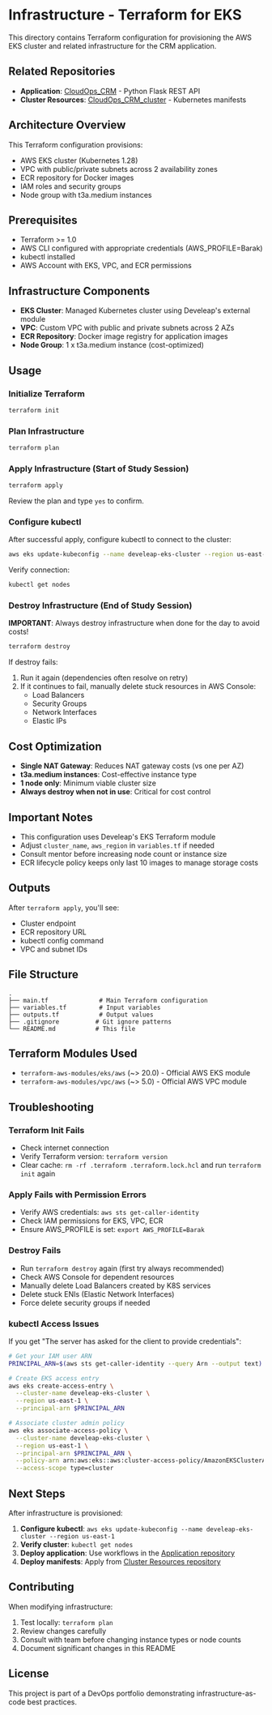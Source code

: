 # Infrastructure - Terraform for EKS

This directory contains Terraform configuration for provisioning the AWS EKS cluster and related infrastructure for the CRM application.

## Related Repositories

- **Application**: [CloudOps_CRM](https://github.com/Barak911/CloudOps_CRM) - Python Flask REST API
- **Cluster Resources**: [CloudOps_CRM_cluster](https://github.com/Barak911/CloudOps_CRM_cluster) - Kubernetes manifests

## Architecture Overview

This Terraform configuration provisions:
- AWS EKS cluster (Kubernetes 1.28)
- VPC with public/private subnets across 2 availability zones
- ECR repository for Docker images
- IAM roles and security groups
- Node group with t3a.medium instances

## Prerequisites

- Terraform >= 1.0
- AWS CLI configured with appropriate credentials (AWS_PROFILE=Barak)
- kubectl installed
- AWS Account with EKS, VPC, and ECR permissions

## Infrastructure Components

- **EKS Cluster**: Managed Kubernetes cluster using Develeap's external module
- **VPC**: Custom VPC with public and private subnets across 2 AZs
- **ECR Repository**: Docker image registry for application images
- **Node Group**: 1 x t3a.medium instance (cost-optimized)

## Usage

### Initialize Terraform

```bash
terraform init
```

### Plan Infrastructure

```bash
terraform plan
```

### Apply Infrastructure (Start of Study Session)

```bash
terraform apply
```

Review the plan and type `yes` to confirm.

### Configure kubectl

After successful apply, configure kubectl to connect to the cluster:

```bash
aws eks update-kubeconfig --name develeap-eks-cluster --region us-east-1
```

Verify connection:

```bash
kubectl get nodes
```

### Destroy Infrastructure (End of Study Session)

**IMPORTANT**: Always destroy infrastructure when done for the day to avoid costs!

```bash
terraform destroy
```

If destroy fails:
1. Run it again (dependencies often resolve on retry)
2. If it continues to fail, manually delete stuck resources in AWS Console:
   - Load Balancers
   - Security Groups
   - Network Interfaces
   - Elastic IPs

## Cost Optimization

- **Single NAT Gateway**: Reduces NAT gateway costs (vs one per AZ)
- **t3a.medium instances**: Cost-effective instance type
- **1 node only**: Minimum viable cluster size
- **Always destroy when not in use**: Critical for cost control

## Important Notes

- This configuration uses Develeap's EKS Terraform module
- Adjust `cluster_name`, `aws_region` in `variables.tf` if needed
- Consult mentor before increasing node count or instance size
- ECR lifecycle policy keeps only last 10 images to manage storage costs

## Outputs

After `terraform apply`, you'll see:
- Cluster endpoint
- ECR repository URL
- kubectl config command
- VPC and subnet IDs

## File Structure

```
.
├── main.tf              # Main Terraform configuration
├── variables.tf         # Input variables
├── outputs.tf           # Output values
├── .gitignore          # Git ignore patterns
└── README.md           # This file
```

## Terraform Modules Used

- `terraform-aws-modules/eks/aws` (~> 20.0) - Official AWS EKS module
- `terraform-aws-modules/vpc/aws` (~> 5.0) - Official AWS VPC module

## Troubleshooting

### Terraform Init Fails
- Check internet connection
- Verify Terraform version: `terraform version`
- Clear cache: `rm -rf .terraform .terraform.lock.hcl` and run `terraform init` again

### Apply Fails with Permission Errors
- Verify AWS credentials: `aws sts get-caller-identity`
- Check IAM permissions for EKS, VPC, ECR
- Ensure AWS_PROFILE is set: `export AWS_PROFILE=Barak`

### Destroy Fails
- Run `terraform destroy` again (first try always recommended)
- Check AWS Console for dependent resources
- Manually delete Load Balancers created by K8S services
- Delete stuck ENIs (Elastic Network Interfaces)
- Force delete security groups if needed

### kubectl Access Issues

If you get "The server has asked for the client to provide credentials":

```bash
# Get your IAM user ARN
PRINCIPAL_ARN=$(aws sts get-caller-identity --query Arn --output text)

# Create EKS access entry
aws eks create-access-entry \
  --cluster-name develeap-eks-cluster \
  --region us-east-1 \
  --principal-arn $PRINCIPAL_ARN

# Associate cluster admin policy
aws eks associate-access-policy \
  --cluster-name develeap-eks-cluster \
  --region us-east-1 \
  --principal-arn $PRINCIPAL_ARN \
  --policy-arn arn:aws:eks::aws:cluster-access-policy/AmazonEKSClusterAdminPolicy \
  --access-scope type=cluster
```

## Next Steps

After infrastructure is provisioned:

1. **Configure kubectl**: `aws eks update-kubeconfig --name develeap-eks-cluster --region us-east-1`
2. **Verify cluster**: `kubectl get nodes`
3. **Deploy application**: Use workflows in the [Application repository](https://github.com/Barak911/CloudOps_CRM)
4. **Deploy manifests**: Apply from [Cluster Resources repository](https://github.com/Barak911/CloudOps_CRM_cluster)

## Contributing

When modifying infrastructure:

1. Test locally: `terraform plan`
2. Review changes carefully
3. Consult with team before changing instance types or node counts
4. Document significant changes in this README

## License

This project is part of a DevOps portfolio demonstrating infrastructure-as-code best practices.
